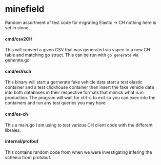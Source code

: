 # minefield
Random assortment of test code for migrating Elastic -> CH nothing here is set in stone.

#### cmd/csv2CH
This will convert a given CSV that was generated via vspec to a new CH table and matching go struct. This can be run with `go generate` via generate.go

#### cmd/esVsch
This binary will start a gernerate fake vehicle data start a test elastic container and a test clickhouse container then insert the fake vehicle data into both databases in their respective formats that mimick what is in production. The program will wait for ctrl-c to exit so you can exec into the containers and run any test queries you may have.

#### cmd/es-ch 
This a main.go I am using to test various CH client code with the different libraies.

#### internal/protbuf
This contains random code from when we were investigating infering the schema from protobuf.

